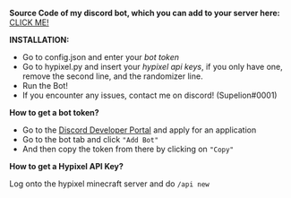 **Source Code of my discord bot, which you can add to your server here:** [CLICK ME!](https://discord.com/api/oauth2/authorize?client_id=835237831412547607&permissions=268762199&scope=bot)

****INSTALLATION:****

 - Go to config.json and enter your *bot token*
 - Go to hypixel.py and insert your *hypixel api keys*, if you only have one, remove the second line, and the randomizer line.
 - Run the Bot!
 - If you encounter any issues, contact me on discord! (Supelion#0001)


**How to get a bot token?**
 - Go to the [Discord Developer Portal](https://discord.com/developers/)
   and apply for an application
  - Go to the bot tab and click ``"Add Bot"``
  - And then copy the token from there by clicking on ``"Copy"``


**How to get a Hypixel API Key?**

Log onto the hypixel minecraft server and do ``/api new``
